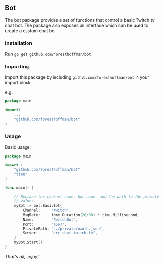 ## Bot

The bot package provides a set of functions that control a basic Twitch.tv chat bot. The package also exposes an interface which can be used to create a custom chat bot.

### Installation

Run `go get github.com/foresthoffman/bot`

### Importing

Import this package by including `github.com/foresthoffman/bot` in your import block.

e.g.

```go
package main

import(
    ...
    "github.com/foresthoffman/bot"
)
```

### Usage

Basic usage:

```go
package main

import (
	"github.com/foresthoffman/bot"
	"time"
)

func main() {

	// Replace the channel name, bot name, and the path to the private directory with your respective
	// values.
	myBot := bot.BasicBot{
		Channel:     "twitch",
		MsgRate:     time.Duration(20/30) * time.Millisecond,
		Name:        "TwitchBot",
		Port:        "6667",
		PrivatePath: "../private/oauth.json",
		Server:      "irc.chat.twitch.tv",
	}
	myBot.Start()
}
```

_That's all, enjoy!_
